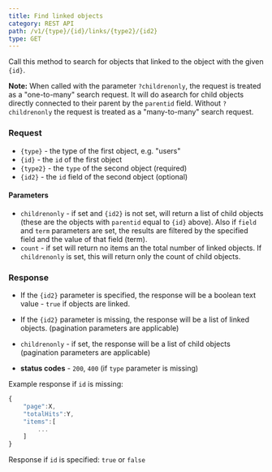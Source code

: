 ```yaml
---
title: Find linked objects
category: REST API
path: /v1/{type}/{id}/links/{type2}/{id2}
type: GET
---
```


Call this method to search for objects that linked to the object with the given `{id}`.

**Note:** When called with the parameter `?childrenonly`, the request is treated as a "one-to-many" search request.
It will do asearch for child objects directly connected to their parent by the `parentid` field. Without `?childrenonly`
the request is treated as a "many-to-many" search request.

### Request

- `{type}` - the type of the first object, e.g. "users"
- `{id}` - the `id` of the first object
- `{type2}` - the `type` of the second object (required)
- `{id2}` - the `id` field of the second object (optional)

#### Parameters

- `childrenonly` - if set and `{id2}` is not set, will return a list of child objects
(these are the objects with `parentid` equal to `{id}` above). Also if `field` and `term` parameters are set, the results
are filtered by the specified field and the value of that field (term).
- `count` - if set will return no items an the total number of linked objects. If `childrenonly` is set, this will
return only the count of child objects.

### Response

- If the `{id2}` parameter is specified, the response will be a boolean text value - `true` if objects are linked.
- If the `{id2}` parameter is missing, the response will be a list of linked objects. (pagination parameters are applicable)
- `childrenonly` - if set, the response will be a list of child objects (pagination parameters are applicable)

- **status codes** - `200`, `400` (if `type` parameter is missing)

Example response if `id` is missing:

```js
{
	"page":X,
	"totalHits":Y,
	"items":[
		...
	]
}
```
Response if `id` is specified: `true` or `false`